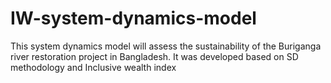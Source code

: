 # IW-system-dynamics-model
This system dynamics model will assess the sustainability of the Buriganga river restoration project in Bangladesh. It was developed based on SD methodology and Inclusive wealth index
